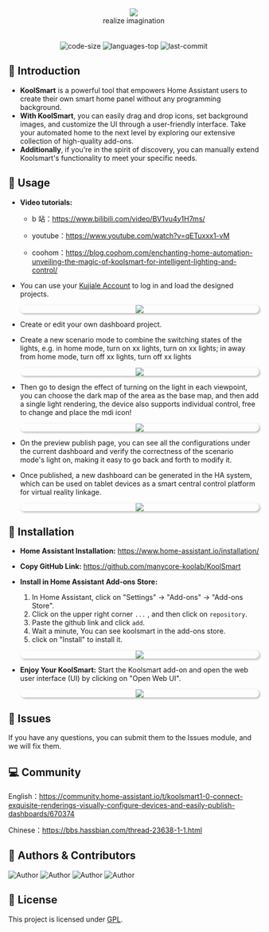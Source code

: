 <p align="center" style="padding:20px">
<a target="_top" href="#" ><img src="document/assets/koolsmart.png" border="0"></a>
<br>
realize imagination
</p>
  <p align="center">
    <img src="https://img.shields.io/github/languages/code-size/manycore-koolab/KoolSmart" alt="code-size" />
    <img src="https://img.shields.io/github/languages/top/manycore-koolab/KoolSmart?color=yellow" alt="languages-top" />
<!--     <img src="https://img.shields.io/github/package-json/v/LuffyMonsterB/behavior-react" alt="version" /> -->	
    <img src="https://img.shields.io/github/last-commit/manycore-koolab/KoolSmart" alt="last-commit" /> 
</p>

## 🌟 Introduction

- **KoolSmart** is a powerful tool that empowers Home Assistant users to create their own smart home panel without any
  programming background.
- **With KoolSmart**, you can easily drag and drop icons, set background images, and customize the UI through a
  user-friendly interface. Take your automated home to the next level by exploring our extensive collection of
  high-quality add-ons.
- **Additionally**, if you're in the spirit of discovery, you can manually extend Koolsmart's functionality to meet your
  specific needs.

## 🍭 Usage

- **Video tutorials:**

  - b 站：https://www.bilibili.com/video/BV1vu4y1H7ms/

  - youtube：https://www.youtube.com/watch?v=qETuxxx1-vM

  - coohom：https://blog.coohom.com/enchanting-home-automation-unveiling-the-magic-of-koolsmart-for-intelligent-lighting-and-control/

- You can use your [Kujiale Account](https://www.kujiale.com/) to log in and load the designed projects.

  <p align="center" style="box-shadow: 2px 2px 4px rgba(0, 0, 0, 0.3);border-radius: 10px;overflow: hidden;">
  <img style="border:0" src="document/assets/login.png">
  </p>

- Create or edit your own dashboard project.

- Create a new scenario mode to combine the switching states of the lights, e.g. in home mode, turn on xx lights, turn
  on xx lights; in away from home mode, turn off xx lights, turn off xx lights

  <p align="center" style="box-shadow: 2px 2px 4px rgba(0, 0, 0, 0.3);border-radius: 10px;overflow: hidden;">
  <img style="border:0" src="document/assets/ks_scene.png">
  </p>

- Then go to design the effect of turning on the light in each viewpoint, you can choose the dark map of the area as the
  base map, and then add a single light rendering, the device also supports individual control, free to change and place
  the mdi icon!

  <p align="center" style="box-shadow: 2px 2px 4px rgba(0, 0, 0, 0.3);border-radius: 10px;overflow: hidden;">
  <img style="border:0" src="document/assets/ks_viewpoint.png">
  </p>

- On the preview publish page, you can see all the configurations under the current dashboard and verify the correctness
  of the scenario mode's light on, making it easy to go back and forth to modify it.

- Once published, a new dashboard can be generated in the HA system, which can be used on tablet devices as a smart
  central control platform for virtual reality linkage.

  <p align="center" style="box-shadow: 2px 2px 4px rgba(0, 0, 0, 0.3);border-radius: 10px;overflow: hidden;">
  <img style="border:0" src="document/assets/ks_ha.png">
  </p>

## 🚀 Installation

- **Home Assistant Installation:** https://www.home-assistant.io/installation/

- **Copy GitHub Link:** https://github.com/manycore-koolab/KoolSmart

- **Install in Home Assistant Add-ons Store:**

  1. In Home Assistant, click on "Settings" -> "Add-ons" -> "Add-ons Store".
  2. Click on the upper right corner `...` , and then click on `repository`.
  3. Paste the github link and click `add`.
  4. Wait a minute, You can see koolsmart in the add-ons store.
  5. click on "Install" to install it.

  <p align="center" style="box-shadow: 2px 2px 4px rgba(0, 0, 0, 0.3);border-radius: 10px;overflow: hidden;">
  <img style="border:0" src="document/assets/ks_url.png">
  </p>

- **Enjoy Your KoolSmart:** Start the Koolsmart add-on and open the web user interface (UI) by clicking on "Open Web
  UI".

  <p align="center" style="box-shadow: 2px 2px 4px rgba(0, 0, 0, 0.3);border-radius: 10px;overflow: hidden;">
  <img style="border:0" src="document/assets/ks_info.png">
  </p>

## 🐛 Issues

If you have any questions, you can submit them to the Issues module, and we will fix them.

## 💻 Community

English：https://community.home-assistant.io/t/koolsmart1-0-connect-exquisite-renderings-visually-configure-devices-and-easily-publish-dashboards/670374

Chinese：https://bbs.hassbian.com/thread-23638-1-1.html

## 🌝 Authors & Contributors

<p>
<img src="https://img.shields.io/badge/Author-LuffyMonsterB-orange" alt="Author" />
<img src="https://img.shields.io/badge/Author-Leonis han-orange" alt="Author" />
<img src="https://img.shields.io/badge/Author-xiaoheitwo-orange" alt="Author" />
<img src="https://img.shields.io/badge/Author-violalulu-orange" alt="Author" />

</p>

## 📄 License

This project is licensed under [GPL](LICENSE).
